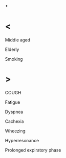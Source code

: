 # .

# <

Middle aged

Elderly

Smoking

# >

COUGH

Fatigue

Dyspnea

Cachexia

Wheezing

Hyperresonance

Prolonged expiratory phase
